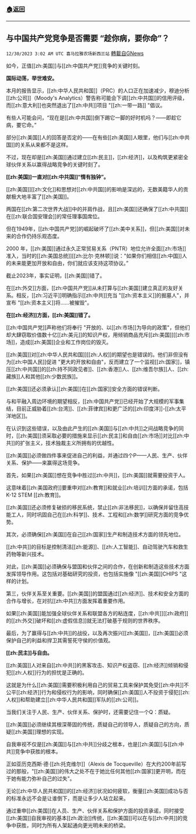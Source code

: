 ###  [:house:返回](README.md)
---


## 与中国共产党竞争是否需要 “趁你病，要你命”？
`12/30/2023 3:02 AM UTC 喜马拉雅农场新西兰站` [轉載自GNews](https://gnews.org/articles/2166119)

如今，正值[[zh:美国]]与[[zh:中国共产党]]竞争的关键时刻。

**国际动荡，举世难安。**

本月的报告显示，[[zh:中华人民共和国]]（PRC）的人口正在加速减少，穆迪分析[[zh:公司]]（Moody's Analytics）警告称可能会下调[[zh:中共国]]的信用评级，而[[zh:意大利]]也突然退出了[[zh:中共]]项目 "[[zh:一带一路]] "倡议。

有些人可能会问，“现在是[[zh:中共国]]倒下踢它一脚的好时机吗？——即趁它病，要它命。”

部分[[zh:美国]]人的回答是否定的——在有些[[zh:美国]]人眼里，他们与[[zh:中共国]]的关系从来都不是这样。

不过，现在却是[[zh:美国]]通过建立[[zh:民主]]，[[zh:经济]]，以及构筑更紧密全球伙伴关系以赢得战略竞争的关键时刻了。

**[[zh:美国]]一直对[[zh:中共国]]“情有独钟”。**

[[zh:美国]][[zh:文化]]和思想对[[zh:中共国]]的影响是深远的，无数美籍华人的贡献极大地丰富了[[zh:美国]]。

两国在[[zh:第二次世界大战]]中的并肩作战，且[[zh:美国]]还确保了[[zh:中共国]]在[[zh:联合国安理会]]的常任理事国席位。

但在1949年，[[zh:中国共产党]]的崛起破坏了[[zh:美中关系]]，但[[zh:美国]]对未来的合作仍持乐观态度。

2000 年，[[zh:美国]]通过永久正常贸易关系（PNTR）地位允许全面[[zh:市场]]准入，当时的[[zh:美国总统]][[zh:比尔·克林顿]]说："如果你们相信[[zh:中国]]人的未来能更加开放和自由，你们就应该支持这项协议。”

截止2023年，事实证明，[[zh:美国]]错了。

在[[zh:外交]]方面，[[zh:中国共产党]]从未打算与[[zh:美国]]建立真正的友好关系。相反，[[zh:习近平]]明确指示[[zh:中共]]充当 "[[zh:资本主义]]的掘墓人"，并宣布 "[[zh:资本主义]]将......被摧毁"。

**在[[zh:经济]]方面，[[zh:美国]]错了。**

[[zh:中国共产党]]声称他们将奉行 "开放的、以[[zh:市场]]为导向的政策"，但他们却大肆窃取价值数十亿[[zh:美元]]的知识产权，用倾销商品充斥[[zh:美国]][[zh:市场]]，造成[[zh:美国]]企业和工作岗位的毁灭。

[[zh:美国]]对[[zh:中华人民共和国]][[zh:人权]]的期望也是错误的。他们非但没有为[[zh:中国人民]]促进 "更大的开放和自由"，反而建立了一个监视[[zh:国家]]，镇压[[zh:中共国]]的[[zh:持不同政见者]]、[[zh:香港]]人、[[zh:维吾尔族]]人、[[zh:藏族]]人和其他[[zh:少数民族]]。

[[zh:美国]]还必须承认[[zh:美国]]在[[zh:国家]]安全方面的错误判断。

与和平融入周边环境的期望相反，[[zh:中国共产党]]已经开始了大规模的军事集结，目前正威胁着[[zh:台湾]]、[[zh:菲律宾]]和更广泛的[[zh:印度洋]]-[[zh:太平洋地区]]。

在认识到这些错误，以及由此产生的[[zh:美国]]与[[zh:中共]]之间战略竞争的同时，[[zh:美国]]须采取必要的措施来显示[[zh:民主]]和自由[[zh:市场]]对比[[zh:中共]]的扩张主义，技术独裁主义所拥有的优越性。 

[[zh:美国]]必须做四件事来促进自己的利益，并通过四个P——人民、生产、伙伴关系、保护——来赢得这场竞争。

首先，如果[[zh:美国]]想在竞争中胜过[[zh:中共]]，[[zh:美国]]就需要投资于人。

这意味着[[zh:美国政府]]要重申对[[zh:教育]]和就业[[zh:培训]]方面的承诺，包括 K-12 STEM [[zh:教育]]。

[[zh:美国]]还必须修复破损的移民系统，禁止[[zh:非法移民]]，以确保并留住高技能工人，同时巩固自己在[[zh:科学]]、技术、工程和[[zh:数学]]研究方面的竞争优势。

其次，必须确保[[zh:美国]]在自己[[zh:国家]]生产和制造技术方面的领先地位。

[[zh:中共]]的目标是控制清洁[[zh:能源]]、[[zh:人工智能]]、自动驾驶汽车和救生药物等新兴技术。

对此，[[zh:美国]]必须确保与盟国和伙伴之间的合作，在创新和制造这些技术方面发挥领导作用。这包括对基础研究的投资，也包括实施像 "[[zh:美国]]CHIPS "这样的计划。

第三，伙伴关系至关重要。[[zh:美国]]的盟国通过[[zh:经济]]、技术和安全方面的合作与增长，在对抗[[zh:中共]]方面发挥着重要作用。

如果[[zh:美国]]能加强全球伙伴关系和联盟各方的粘连度，[[zh:中共]][[zh:政府]]的[[zh:外交]]破坏和[[zh:虚假信息]]就无法打破基于规则的世界秩序。

最后，为了赢得与[[zh:中共]]的战役，以及再次振兴[[zh:美国]]，[[zh:美国]]必须保护自己的利益和捍卫其需誓死守侯的价值观。

**[[zh:民主]]与自由。**

[[zh:美国]]人对来自[[zh:中共]]的黑客攻击、知识产权盗窃、[[zh:经济]]倾销和侵犯[[zh:人权]]行为的担忧是正确的。

  

这就是为什么[[zh:美国]]需要积极利用自己的贸易工具来保护其免受[[zh:中共]]不公平[[zh:经济]]行为和侵权行为的影响，同时确保[[zh:美国]]人不投资于侵犯[[zh:人权]]和帮助建立[[zh:中华人民共和国]]军队的[[zh:公司]]。

当我们关注于人民、生产、伙伴关系、保护时，还需要记住一个Q：质疑。

[[zh:美国]]必须继续其根深蒂固的传统，质疑自己的领导人，质疑自己的方向，质疑[[zh:美国]]理想的实现。

自我审视不仅是[[zh:美国]]与[[zh:中共]]分歧之根本，也是[[zh:美国]]与[[zh:中共]]竞争中获胜的根本。

正如亚历克西斯·德·[[zh:托克维尔]]（Alexis de Tocqueville）在大约200年前写过的那般，"[[zh:美国]]的伟大之处不在于她比任何其他[[zh:国家]]更开明，而在于她有能力弥补自己的过失"。

无论[[zh:中华人民共和国]]的[[zh:经济]]状况如何疲软，衡量[[zh:美国]]成功与否的标准永远不会是让谁倒下，而是让多少人站立起来。

通过重申[[zh:美国]]在人员、生产、伙伴关系和保护方面的投资承诺，同时接受[[zh:美国]]自我审视的基本[[zh:政治]]传统，[[zh:美国]]可以在与[[zh:中共]]的竞争中获胜，同时为所有人架起通向更光明未来的桥梁。
